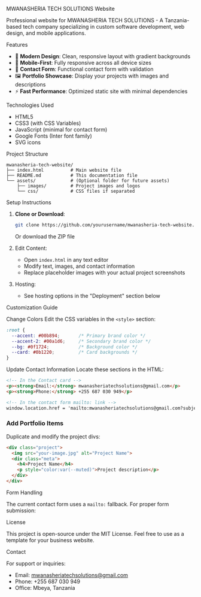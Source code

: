 MWANASHERIA TECH SOLUTIONS Website


Professional website for MWANASHERIA TECH SOLUTIONS - A Tanzania-based tech company specializing in custom software development, web design, and mobile applications.

 Features

- 🚀 **Modern Design**: Clean, responsive layout with gradient backgrounds
- 📱 **Mobile-First**: Fully responsive across all device sizes
- 📧 **Contact Form**: Functional contact form with validation
- 🖼️ **Portfolio Showcase**: Display your projects with images and descriptions
- ⚡ **Fast Performance**: Optimized static site with minimal dependencies

 Technologies Used

- HTML5
- CSS3 (with CSS Variables)
- JavaScript (minimal for contact form)
- Google Fonts (Inter font family)
- SVG icons

 Project Structure

```
mwanasheria-tech-website/
├── index.html          # Main website file
├── README.md           # This documentation file
└── assets/             # (Optional folder for future assets)
    ├── images/         # Project images and logos
    └── css/            # CSS files if separated
```

Setup Instructions

1. **Clone or Download**:
   ```bash
   git clone https://github.com/yourusername/mwanasheria-tech-website.git
   ```
   Or download the ZIP file

2. Edit Content:
   - Open `index.html` in any text editor
   - Modify text, images, and contact information
   - Replace placeholder images with your actual project screenshots

3. Hosting:
   - See hosting options in the "Deployment" section below

 Customization Guide

 Change Colors
Edit the CSS variables in the `<style>` section:
```css
:root {
  --accent: #00b894;       /* Primary brand color */
  --accent-2: #00a1d6;     /* Secondary brand color */
  --bg: #0f1724;           /* Background color */
  --card: #0b1220;         /* Card backgrounds */
}
```

Update Contact Information
Locate these sections in the HTML:
```html
<!-- In the Contact card -->
<p><strong>Email:</strong> mwanasheriatechsolutions@gmail.com</p>
<p><strong>Phone:</strong> +255 687 030 949</p>

<!-- In the contact form mailto: link -->
window.location.href = 'mailto:mwanasheriatechsolutions@gmail.com?subject='...;
```

### Add Portfolio Items
Duplicate and modify the project divs:
```html
<div class="project">
  <img src="your-image.jpg" alt="Project Name">
  <div class="meta">
    <h4>Project Name</h4>
    <p style="color:var(--muted)">Project description</p>
  </div>
</div>
```




 Form Handling

The current contact form uses a `mailto:` fallback. For proper form submission:



License

This project is open-source under the MIT License. Feel free to use as a template for your business website.

 Contact

For support or inquiries:
- Email: mwanasheriatechsolutions@gmail.com
- Phone: +255 687 030 949
- Office: Mbeya, Tanzania
